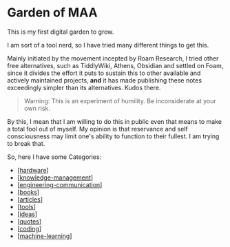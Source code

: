 # Garden of MAA

This is my first digital garden to grow.

I am sort of a tool nerd, so I have tried many different things to get this. 

Mainly initiated by the movement incepted by Roam Research, I tried other free alternatives, such as TiddlyWiki, Athens, Obsidian and settled on Foam, since it divides the effort it puts to sustain this to other available and actively maintained projects, **and** it has made publishing these notes exceedingly simpler than its alternatives. Kudos there.

> Warning: This is an experiment of humility. Be inconsiderate at your own risk.

By this, I mean that I am willing to do this in public even that means to make a total fool out of myself. My opinion is that reservance and self consciousness may limit one's ability to function to their fullest. I am trying to break that.

So, here I have some Categories:

- [[hardware]] 
- [[knowledge-management]]
- [[engineering-communication]]
- [[books]]
- [[articles]]
- [[tools]]
- [[ideas]]
- [[quotes]]
- [[coding]]
- [[machine-learning]]

[//begin]: # "Autogenerated link references for markdown compatibility"
[hardware]: hardware.md "Hardware"
[knowledge-management]: knowledge-management.md "Knowledge Management"
[engineering-communication]: engineering-communication.md "Engineering Communication"
[books]: books.md "Books"
[articles]: articles.md "Thoughts on Articles"
[tools]: tools.md "Tools"
[ideas]: ideas.md "Ideas"
[quotes]: quotes.md "Quotes and Snippets"
[coding]: coding.md "Coding"
[machine-learning]: machine-learning.md "machine-learning"
[//end]: # "Autogenerated link references"